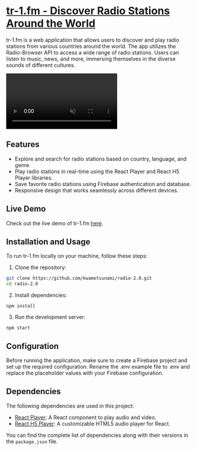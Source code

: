 # [tr-1.fm - Discover Radio Stations Around the World](https://tr-1fm.netlify.app/)

tr-1.fm is a web application that allows users to discover and play radio stations from various countries around the world. The app utilizes the Radio-Browser API to access a wide range of radio stations. Users can listen to music, news, and more, immersing themselves in the diverse sounds of different cultures.

<video alt="A demo of tr-1.fm, a radio application" autoplay muted loop playsinline><source src="./src/assets/demo/tr1fmdemo.mov" type="video/mp4"/></video>

## Features

- Explore and search for radio stations based on country, language, and genre.
- Play radio stations in real-time using the React Player and React H5 Player libraries.
- Save favorite radio stations using Firebase authentication and database.
- Responsive design that works seamlessly across different devices.

## Live Demo

Check out the live demo of tr-1.fm [here](https://tr-1fm.netlify.app/).

## Installation and Usage

To run tr-1.fm locally on your machine, follow these steps:

1. Clone the repository:

```bash
git clone https://github.com/kwametsunami/radio-2.0.git
cd radio-2.0
```

2. Install dependencies:

`npm install`

3. Run the development server:

`npm start`

## Configuration

Before running the application, make sure to create a Firebase project and set up the required configuration. Rename the .env example file to .env and replace the placeholder values with your Firebase configuration.

## Dependencies

The following dependencies are used in this project:

- [React Player](https://github.com/CookPete/react-player): A React component to play audio and video.
- [React H5 Player](https://github.com/dadioo/react-h5-audio-player): A customizable HTML5 audio player for React.

You can find the complete list of dependencies along with their versions in the `package.json` file.
